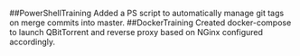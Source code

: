 ##PowerShellTraining
Added a PS script to automatically manage git tags on merge commits into master.
##DockerTraining
Created docker-compose to launch QBitTorrent and reverse proxy based on NGinx configured accordingly.

